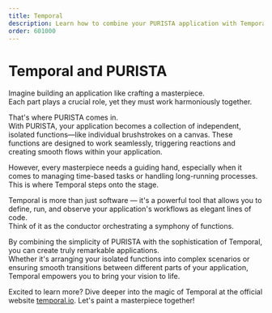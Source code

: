 ```yaml
---
title: Temporal
description: Learn how to combine your PURISTA application with Temporal.
order: 601000
---
```


# Temporal and PURISTA

Imagine building an application like crafting a masterpiece.  
Each part plays a crucial role, yet they must work harmoniously together.  

That's where PURISTA comes in.  
With PURISTA, your application becomes a collection of independent, isolated functions—like individual brushstrokes on a canvas. These functions are designed to work seamlessly, triggering reactions and creating smooth flows within your application.

However, every masterpiece needs a guiding hand, especially when it comes to managing time-based tasks or handling long-running processes. This is where Temporal steps onto the stage.

Temporal is more than just software — it's a powerful tool that allows you to define, run, and observe your application's workflows as elegant lines of code.  
Think of it as the conductor orchestrating a symphony of functions.

By combining the simplicity of PURISTA with the sophistication of Temporal, you can create truly remarkable applications.  
Whether it's arranging your isolated functions into complex scenarios or ensuring smooth transitions between different parts of your application, Temporal empowers you to bring your vision to life.

Excited to learn more? Dive deeper into the magic of Temporal at the official website [temporal.io](https://temporal.io/). Let's paint a masterpiece together!
